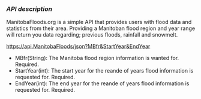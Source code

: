 ### ***API description***

ManitobaFloods.org is a simple API that provides users with flood data and statistics from their area. Providing a Manitoban flood region and year range will return you data regarding; previous floods, rainfall and snowmelt. 

https://api.ManitobaFloods/json?MBfr&StartYear&EndYear
* MBfr(String): The Manitoba flood region information is wanted for. Required.
* StartYear(int): The start year for the reande of years flood information is requested for. Required.
* EndYear(int): The end year for the reande of years flood information is requested for. Required.
